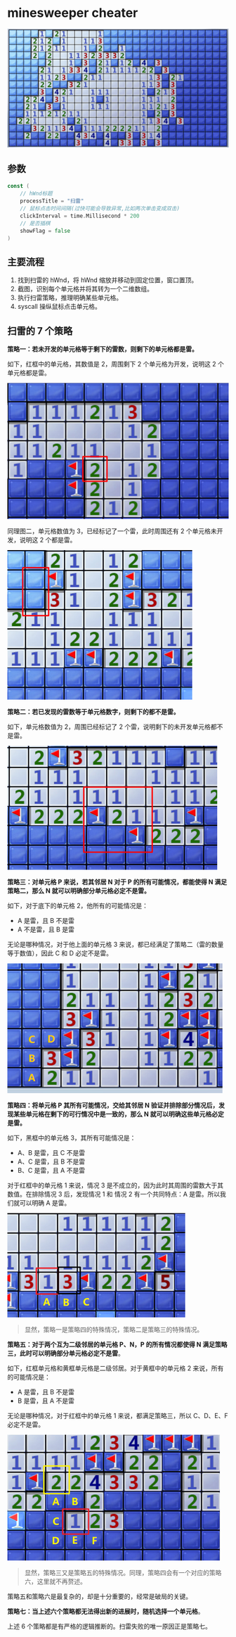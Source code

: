 # minesweeper cheater

![minesweeper-cheater](assets/minesweeper-cheater.gif)



## 参数

```go
const (
	// hWnd标题
	processTitle = "扫雷"
	// 鼠标点击时间间隔(过快可能会导致异常,比如两次单击变成双击)
	clickInterval = time.Millisecond * 200
	// 是否插棋
	showFlag = false
)
```



## 主要流程

1. 找到扫雷的 hWnd，将 hWnd 缩放并移动到固定位置，窗口置顶。
2. 截图，识别每个单元格并将其转为一个二维数组。
3. 执行扫雷策略，推理明确某些单元格。
4. syscall 操纵鼠标点击单元格。



## 扫雷的 7 个策略

**策略一：若未开发的单元格等于剩下的雷数，则剩下的单元格都是雷。**

如下，红框中的单元格，其数值是 2，周围剩下 2 个单元格为开发，说明这 2 个单元格都是雷。

![image-20221113005514630](assets/image-20221113005514630.png)

同理图二，单元格数值为 3，已经标记了一个雷，此时周围还有 2 个单元格未开发，说明这 2 个都是雷。

![image-20221113010304106](assets/image-20221113010304106.png)



**策略二：若已发现的雷数等于单元格数字，则剩下的都不是雷。**

如下，单元格数值为 2，周围已经标记了 2 个雷，说明剩下的未开发单元格都不是雷。

![image-20221113010410094](assets/image-20221113010410094.png)



**策略三：对单元格 P 来说，若其邻居 N 对于 P 的所有可能情况，都能使得 N 满足策略二，那么 N 就可以明确部分单元格必定不是雷。**

如下，对于底下的单元格 2，他所有的可能情况是：

- A 是雷，且 B 不是雷
- A 不是雷，且 B 是雷

无论是哪种情况，对于他上面的单元格 3 来说，都已经满足了策略二（雷的数量等于数值），因此 C 和 D 必定不是雷。

![image-20221113010930487](assets/image-20221113010930487.png)



**策略四：将单元格 P 其所有可能情况，交给其邻居 N 验证并排除部分情况后，发现某些单元格在剩下的可行情况中是一致的，那么 N 就可以明确这些单元格必定是雷。**

如下，黑框中的单元格 3，其所有可能情况是：

- A、B 是雷，且 C 不是雷
- A、C 是雷，且 B 不是雷
- B、C 是雷，且 A 不是雷

对于红框中的单元格 1 来说，情况 3 是不成立的，因为此时其周围的雷数大于其数值。在排除情况 3 后，发现情况 1 和 情况 2 有一个共同特点：A 是雷。所以我们就可以明确 A 是雷。

![image-20221113013826783](assets/image-20221113013826783.png)

> 显然，策略一是策略四的特殊情况，策略二是策略三的特殊情况。



**策略五：对于两个互为二级邻居的单元格 P、N，P 的所有情况都使得 N 满足策略三，此时可以明确部分单元格必定不是雷**。

如下，红框单元格和黄框单元格是二级邻居。对于黄框中的单元格 2 来说，所有的可能情况是：

- A 是雷，且 B 不是雷
- B 是雷，且 A 不是雷

无论是哪种情况，对于红框中的单元格 1 来说，都满足策略三，所以 C、D、E、F 必定不是雷。

![image-20221113015055658](assets/image-20221113015055658.png)

> 显然，策略三又是策略五的特殊情况。同理，策略四会有一个对应的策略六，这里就不再赘述。

策略五和策略六是最复杂的，却是十分重要的，经常是破局的关键。



**策略七：当上述六个策略都无法得出新的进展时，随机选择一个单元格**。

上述 6 个策略都是有严格的逻辑推断的。扫雷失败的唯一原因正是策略七。